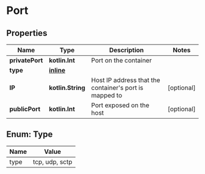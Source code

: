 
# Port

## Properties
Name | Type | Description | Notes
------------ | ------------- | ------------- | -------------
**privatePort** | **kotlin.Int** | Port on the container | 
**type** | [**inline**](#TypeEnum) |  | 
**IP** | **kotlin.String** | Host IP address that the container&#39;s port is mapped to |  [optional]
**publicPort** | **kotlin.Int** | Port exposed on the host |  [optional]


<a name="TypeEnum"></a>
## Enum: Type
Name | Value
---- | -----
type | tcp, udp, sctp



